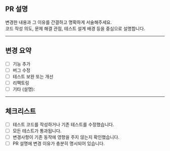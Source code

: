 ## PR 설명

변경한 내용과 그 이유를 간결하고 명확하게 서술해주세요.  
코드 작성 의도, 문제 해결 관점, 테스트 설계 배경 등을 중심으로 설명합니다.

---

## 변경 요약

- [ ] 기능 추가
- [ ] 버그 수정
- [ ] 테스트 보완 또는 개선
- [ ] 리팩토링
- [ ] 기타 (설명):

---

## 체크리스트

- [ ] 테스트 코드를 작성하거나 기존 테스트를 수정했습니다.
- [ ] 모든 테스트가 통과됩니다.
- [ ] 변경사항이 기존 동작에 영향을 주지 않는지 확인했습니다.
- [ ] PR 설명에 변경 이유가 충분히 명시되어 있습니다.
